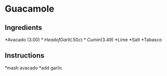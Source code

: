 # Guacamole
## Ingredients
*Avacado ($3.00)
*Head of Garli(.50c)
*Cumin ($3.49)
*Lime
*Salt
*Tabasco
## Instructions
*mash avacado
*add garlic

